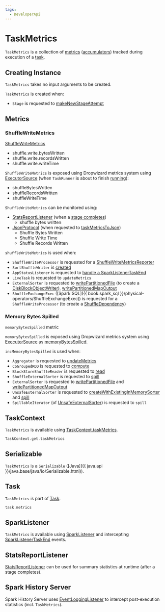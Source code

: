 ```yaml
---
tags:
  - DeveloperApi
---
```


# TaskMetrics

`TaskMetrics` is a collection of [metrics](#metrics) ([accumulators](../accumulators/index.md)) tracked during execution of a [task](#Task).

## Creating Instance

`TaskMetrics` takes no input arguments to be created.

`TaskMetrics` is created when:

* `Stage` is requested to [makeNewStageAttempt](../scheduler/Stage.md#makeNewStageAttempt)

## Metrics

### <span id="shuffleWriteMetrics"> ShuffleWriteMetrics

[ShuffleWriteMetrics](ShuffleWriteMetrics.md)

* shuffle.write.bytesWritten
* shuffle.write.recordsWritten
* shuffle.write.writeTime

`ShuffleWriteMetrics` is exposed using Dropwizard metrics system using [ExecutorSource](ExecutorSource.md) (when `TaskRunner` is about to finish [running](TaskRunner.md#run)):

* shuffleBytesWritten
* shuffleRecordsWritten
* shuffleWriteTime

`ShuffleWriteMetrics` can be monitored using:

* [StatsReportListener](../StatsReportListener.md) (when a [stage completes](../StatsReportListener.md#onStageCompleted))
    * shuffle bytes written
* [JsonProtocol](../history-server/JsonProtocol.md) (when requested to [taskMetricsToJson](../history-server/JsonProtocol.md#taskMetricsToJson))
    * Shuffle Bytes Written
    * Shuffle Write Time
    * Shuffle Records Written

`shuffleWriteMetrics` is used when:

* `ShuffleWriteProcessor` is requested for a [ShuffleWriteMetricsReporter](../shuffle/ShuffleWriteProcessor.md#createMetricsReporter)
* `SortShuffleWriter` is [created](../shuffle/SortShuffleWriter.md#writeMetrics)
* `AppStatusListener` is requested to [handle a SparkListenerTaskEnd](../status/AppStatusListener.md#onTaskEnd)
* `LiveTask` is requested to `updateMetrics`
* `ExternalSorter` is requested to [writePartitionedFile](../shuffle/ExternalSorter.md#writePartitionedFile) (to create a [DiskBlockObjectWriter](../storage/DiskBlockObjectWriter.md#writeMetrics)), [writePartitionedMapOutput](../shuffle/ExternalSorter.md#writePartitionedMapOutput)
* `ShuffleExchangeExec` ([Spark SQL]({{ book.spark_sql }}/physical-operators/ShuffleExchangeExec)) is requested for a `ShuffleWriteProcessor` (to create a [ShuffleDependency](../rdd/ShuffleDependency.md#shuffleWriterProcessor))

### <span id="_memoryBytesSpilled"><span id="memoryBytesSpilled"><span id="incMemoryBytesSpilled"><span id="MEMORY_BYTES_SPILLED"> Memory Bytes Spilled

`memoryBytesSpilled` metric

`memoryBytesSpilled` is exposed using Dropwizard metrics system using [ExecutorSource](ExecutorSource.md) as [memoryBytesSpilled](ExecutorSource.md#METRIC_MEMORY_BYTES_SPILLED).

`incMemoryBytesSpilled` is used when:

* `Aggregator` is requested to [updateMetrics](../rdd/Aggregator.md#updateMetrics)
* `CoGroupedRDD` is requested to [compute](../rdd/CoGroupedRDD.md#compute)
* `BlockStoreShuffleReader` is requested to [read](../shuffle/BlockStoreShuffleReader.md#read)
* `ShuffleExternalSorter` is requested to [spill](../shuffle/ShuffleExternalSorter.md#spill)
* `ExternalSorter` is requested to [writePartitionedFile](../shuffle/ExternalSorter.md#writePartitionedFile) and [writePartitionedMapOutput](../shuffle/ExternalSorter.md#writePartitionedMapOutput)
* `UnsafeExternalSorter` is requested to [createWithExistingInMemorySorter](../memory/UnsafeExternalSorter.md#createWithExistingInMemorySorter) and [spill](../memory/UnsafeExternalSorter.md#spill)
* `SpillableIterator` (of [UnsafeExternalSorter](../memory/UnsafeExternalSorter.md)) is requested to `spill`

## <span id="TaskContext"> TaskContext

`TaskMetrics` is available using [TaskContext.taskMetrics](../scheduler/TaskContext.md#taskMetrics).

```scala
TaskContext.get.taskMetrics
```

## <span id="Serializable"> Serializable

`TaskMetrics` is a `Serializable` ([Java]({{ java.api }}/java.base/java/io/Serializable.html)).

## <span id="Task"> Task

`TaskMetrics` is part of [Task](../scheduler/Task.md#metrics).

```scala
task.metrics
```

## <span id="SparkListener"> SparkListener

`TaskMetrics` is available using [SparkListener](../SparkListener.md) and intercepting [SparkListenerTaskEnd](../SparkListenerTaskEnd.md) events.

## <span id="StatsReportListener"> StatsReportListener

[StatsReportListener](../StatsReportListener.md) can be used for summary statistics at runtime (after a stage completes).

## Spark History Server

Spark History Server uses [EventLoggingListener](../history-server/EventLoggingListener.md) to intercept post-execution statistics (incl. `TaskMetrics`).
